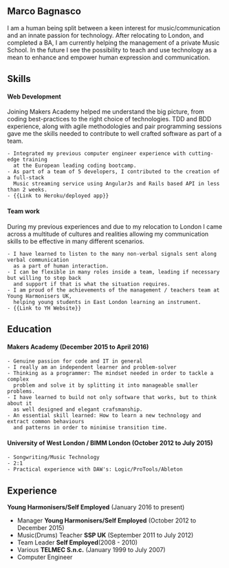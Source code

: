 ## Marco Bagnasco

I am a human being split between a keen interest for music/communication and an innate passion for technology. After relocating to London, and completed a BA, I am currently helping the management of a private Music School. In the future I see the possibility to teach and use technology as a mean to enhance and empower human expression and communication.   

## Skills

#### Web Development

Joining Makers Academy helped me understand the big picture, from coding best-practices to the right choice of technologies.
TDD and BDD experience, along with agile methodologies and pair programming sessions gave me the skills needed to contribute to well crafted software as part of a team.  
```
- Integrated my previous computer engineer experience with cutting-edge training
  at the European leading coding bootcamp.
- As part of a team of 5 developers, I contributed to the creation of a full-stack
  Music streaming service using AngularJs and Rails based API in less than 2 weeks. 
- {{Link to Heroku/deployed app}}
```
#### Team work

During my previous experiences and due to my relocation to London I came across a multitude of cultures and realities allowing my communication skills to be effective in many different scenarios. 
```
- I have learned to listen to the many non-verbal signals sent along verbal communication
  as a part of human interaction.
- I can be flexible in many roles inside a team, leading if necessary but willing to step back
  and support if that is what the situation requires. 
- I am proud of the achievements of the management / teachers team at Young Harmonisers UK,
  helping young students in East London learning an instrument. 
- {{Link to YH Website}}
```
## Education

#### Makers Academy (December 2015 to April 2016)
```
- Genuine passion for code and IT in general
- I really am an independent learner and problem-solver
- Thinking as a programmer: The mindset needed in order to tackle a complex
  problem and solve it by splitting it into manageable smaller problems. 
- I have learned to build not only software that works, but to think about it 
  as well designed and elegant crafsmanship.
- An essential skill learned: How to learn a new technology and extract common behaviours
  and patterns in order to minimise transition time. 
```
#### University of West London / BIMM London (October 2012 to July 2015)
```
- Songwriting/Music Technology
- 2:1
- Practical experience with DAW's: Logic/ProTools/Ableton
```

## Experience

**Young Harmonisers/Self Employed** (January 2016 to present)    
- Manager 
**Young Harmonisers/Self Employed** (October 2012 to December 2015)    
- Music(Drums) Teacher 
**SSP UK** (September 2011 to July 2012)   
- Team Leader
**Self Employed**(2008 - 2010) 
- Various 
**TELMEC S.n.c.** (January 1999 to July 2007)
- Computer Engineer 
